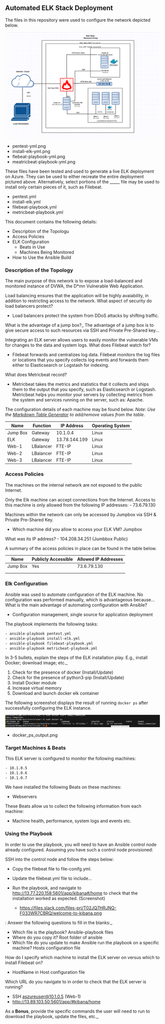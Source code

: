 ## Automated ELK Stack Deployment

The files in this repository were used to configure the network depicted below.

![Network Diagram](https://github.com/BCOMPLEXX/Project1/blob/cd3b57cde9b6933a52b5db390173f7307d06e4be/diagrams/Project%201%20Cloud%20Security.png)

  - pentest-yml.png
  - install-elk-yml.png
  - flebeat-playbook-yml.png
  - meatricbeat-playbook-yml.png

These files have been tested and used to generate a live ELK deployment on Azure. They can be used to either recreate the entire deployment pictured above. Alternatively, select portions of the _____ file may be used to install only certain pieces of it, such as Filebeat.

  - pentest.yml
  - install-elk.yml
  - filebeat-playbook.yml
  - metricbeat-playbook.yml

This document contains the following details:
- Description of the Topologu
- Access Policies
- ELK Configuration
  - Beats in Use
  - Machines Being Monitored
- How to Use the Ansible Build


### Description of the Topology

The main purpose of this network is to expose a load-balanced and monitored instance of DVWA, the D*mn Vulnerable Web Application.

Load balancing ensures that the application will be highly avaiability, in addition to restricting access to the network.
What aspect of security do load balancers protect?
- Load balancers protect the system from DDoS attacks by shifting traffic. 

What is the advantage of a jump box?_
The advantage of a jump box is to give secure access to such resources via SSH and Private Pre-Shared key... 


Integrating an ELK server allows users to easily monitor the vulnerable VMs for changes to the data and system logs.
What does Filebeat watch for?
- Filebeat forwards and centralizes log data. Filebeat monitors the log files or locations that you specify collects log events and forwards them either to Elasticsearch or Logstash for indexing.

What does Metricbeat record?
- Metricbeat takes the metrics and statistics that it collects and ships them to the output that you specify, such as Elasticsearch or Logstash. Metricbeat helps you monitor your servers by collecting metrics from the system and services running on the server, such as: Apache.


The configuration details of each machine may be found below.
_Note: Use the [Markdown Table Generator](http://www.tablesgenerator.com/markdown_tables) to add/remove values from the table_.

| Name     | Function | IP Address   | Operating System |
|----------|----------|--------------|------------------|
| Jump Box | Gateway  | 10.1.0.4     | Linux            |
| ELK      | Gateway  | 13.78.144.199| Linux            |
| Web-1    | LBalancer| FTE-IP       | Linux            |
| Web-2    | LBalancer| FTE-IP       | Linux            |
| Web-3    | LBalancer| FTE-IP       | Linux            |

### Access Policies

The machines on the internal network are not exposed to the public Internet. 

Only the Elk machine can accept connections from the Internet. Access to this machine is only allowed from the following IP addresses:
    - 73.6.79.130

Machines within the network can only be accessed by Jumpbox via SSH & Private Pre-Shared Key.
- Which machine did you allow to access your ELK VM? Jumpbox

What was its IP address?
    - 104.208.34.251 (Jumbbox Public)

A summary of the access policies in place can be found in the table below.

| Name     | Publicly Accessible | Allowed IP Addresses |
|----------|---------------------|----------------------|
| Jump Box |        Yes          |    73.6.79.130       |
|          |                     |                      |
|          |                     |                      |

### Elk Configuration

Ansible was used to automate configuration of the ELK machine. No configuration was performed manually, which is advantageous because...
What is the main advantage of automating configuration with Ansible?
- Configuration management, single source for application deployment

The playbook implements the following tasks:

    - ansible-playbook pentest.yml
    - ansible-playbook install-elk.yml
    - ansible-playbook filebeat-playbook.yml
    - ansible-playbook metricbeat-playbook.yml



In 3-5 bullets, explain the steps of the ELK installation play. E.g., install Docker; download image; etc._

1.  Check for the presence of docker (Install/Update)
2.  Check for the presence of python3-pip (Install/Update)
3.  Install Docker module
4.  Increase virtual memory
5.  Download and launch docker elk container


The following screenshot displays the result of running `docker ps` after successfully configuring the ELK instance.

![docker ps](https://github.com/BCOMPLEXX/Project1/blob/fae4c7a529165f21aec36ff7e317d52fdd4a4433/diagrams/Elk%20Docker%20ps.png)

- docker_ps_output.png

### Target Machines & Beats
This ELK server is configured to monitor the following machines:

    - 10.1.0.5
    - 10.1.0.6
    - 10.1.0.7


We have installed the following Beats on these machines:
- Webservers

These Beats allow us to collect the following information from each machine:
- Machine health, performance, system logs and events etc.  

### Using the Playbook
In order to use the playbook, you will need to have an Ansible control node already configured. Assuming you have such a control node provisioned: 

SSH into the control node and follow the steps below:
- Copy the filebeat file to file-conifg.yml.
- Update the filebeat.yml file to include...
- Run the playbook, and navigate to http://13.77.220.158:5601/app/kibana#/home to check that the installation worked as expected.  (Screenshot)


    - https://files.slack.com/files-pri/T02JQ7HRJNQ-F033WR7CBRQ/welcome-to-kibana.png

: Answer the following questions to fill in the blanks:_
- Which file is the playbook? Ansible-playbook files   
- Where do you copy it? Root folder of ansible 
- Which file do you update to make Ansible run the playbook on a specific machine? Hosts configuration file

How do I specify which machine to install the ELK server on versus which to install Filebeat on?
- HostName in Host configuration file

Which URL do you navigate to in order to check that the ELK server is running?
- SSH aszureuser@10.1.0.5 (Web-1)
- http://13.89.103.50:5601/app/#kibana/home

As a **Bonus**, provide the specific commands the user will need to run to download the playbook, update the files, etc._



